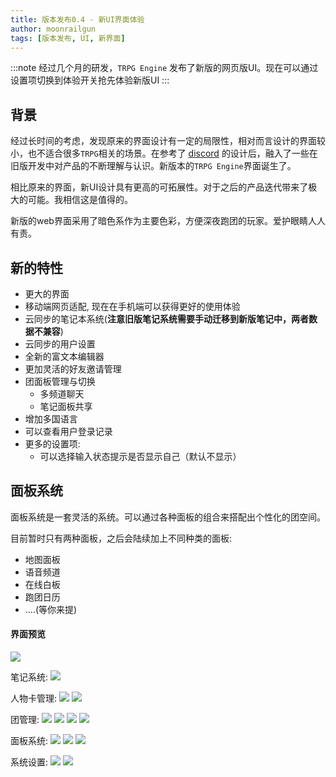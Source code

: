 ```yaml
---
title: 版本发布0.4 - 新UI界面体验
author: moonrailgun
tags: [版本发布, UI, 新界面]
---
```


:::note
经过几个月的研发，`TRPG Engine` 发布了新版的网页版UI。现在可以通过设置项切换到体验开关抢先体验新版UI
:::

## 背景

经过长时间的考虑，发现原来的界面设计有一定的局限性，相对而言设计的界面较小，也不适合很多`TRPG`相关的场景。在参考了 [discord](https://discord.com/) 的设计后，融入了一些在旧版开发中对产品的不断理解与认识。新版本的`TRPG Engine`界面诞生了。

相比原来的界面，新UI设计具有更高的可拓展性。对于之后的产品迭代带来了极大的可能。我相信这是值得的。

新版的web界面采用了暗色系作为主要色彩，方便深夜跑团的玩家。爱护眼睛人人有责。

## 新的特性

- 更大的界面
- 移动端网页适配, 现在在手机端可以获得更好的使用体验
- 云同步的笔记本系统(**注意旧版笔记系统需要手动迁移到新版笔记中，两者数据不兼容**)
- 云同步的用户设置
- 全新的富文本编辑器
- 更加灵活的好友邀请管理
- 团面板管理与切换
  - 多频道聊天
  - 笔记面板共享
- 增加多国语言
- 可以查看用户登录记录
- 更多的设置项:
  - 可以选择输入状态提示是否显示自己（默认不显示）

<!--truncate-->

## 面板系统

面板系统是一套灵活的系统。可以通过各种面板的组合来搭配出个性化的团空间。

目前暂时只有两种面板，之后会陆续加上不同种类的面板:
- 地图面板
- 语音频道
- 在线白板
- 跑团日历
- ....(等你来提)

#### 界面预览

![](/img/blog/20200915112138.jpg)

笔记系统:
![](/img/blog/20200915113053.jpg)

人物卡管理:
![](/img/blog/20200915113327.jpg)
![](/img/blog/20200915113440.jpg)

团管理:
![](/img/blog/20200915114145.jpg)
![](/img/blog/20200915114342.jpg)
![](/img/blog/20200915114421.jpg)
![](/img/blog/20200915115703.jpg)

面板系统:
![](/img/blog/20200915115952.jpg)
![](/img/blog/20200915120019.jpg)
![](/img/blog/20200915120148.jpg)

系统设置:
![](/img/blog/20200915120409.jpg)
![](/img/blog/20200915120632.jpg)
